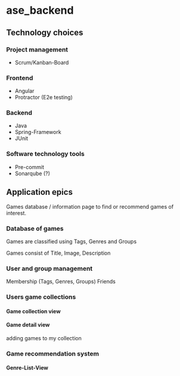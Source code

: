 # ase_backend

## Technology choices

### Project management

* Scrum/Kanban-Board

### Frontend

* Angular
* Protractor (E2e testing)

### Backend

* Java
* Spring-Framework
* JUnit

### Software technology tools

* Pre-commit
* Sonarqube (?)

## Application epics

Games database / information page to find or recommend games of interest.

### Database of games

Games are classified using Tags, Genres and Groups

Games consist of Title, Image, Description

### User and group management

Membership (Tags, Genres, Groups)
Friends

### Users game collections

#### Game collection view

#### Game detail view

adding games to my collection

### Game recommendation system

#### Genre-List-View
